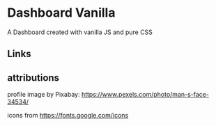 # Dashboard Vanilla

A Dashboard created with vanilla JS and pure CSS

## Links

## attributions
profile image by Pixabay: https://www.pexels.com/photo/man-s-face-34534/

icons from https://fonts.google.com/icons